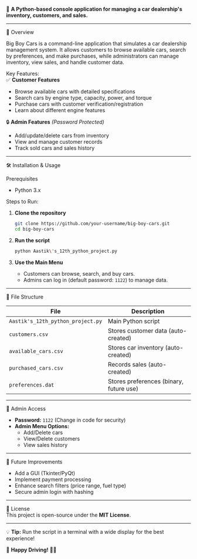 🚗 **A Python-based console application for managing a car dealership's inventory, customers, and sales.**  

---

📌 Overview  

Big Boy Cars is a command-line application that simulates a car dealership management system. It allows customers to browse available cars, search by preferences, and make purchases, while administrators can manage inventory, view sales, and handle customer data.  

Key Features:  
✅ **Customer Features**  
- Browse available cars with detailed specifications  
- Search cars by engine type, capacity, power, and torque  
- Purchase cars with customer verification/registration  
- Learn about different engine features  

🔒 **Admin Features** *(Password Protected)*  
- Add/update/delete cars from inventory  
- View and manage customer records  
- Track sold cars and sales history  

---

🛠️ Installation & Usage  

Prerequisites  
- Python 3.x  

Steps to Run:  
1. **Clone the repository**  
   ```bash
   git clone https://github.com/your-username/big-boy-cars.git
   cd big-boy-cars
   ```  

2. **Run the script**  
   ```bash
   python Aastik\'s_12th_python_project.py
   ```  

3. **Use the Main Menu**  
   - Customers can browse, search, and buy cars.  
   - Admins can log in (default password: `1122`) to manage data.  

---

📂 File Structure  

| File | Description |  
|------|------------|  
| `Aastik's_12th_python_project.py` | Main Python script |  
| `customers.csv` | Stores customer data (auto-created) |  
| `available_cars.csv` | Stores car inventory (auto-created) |  
| `purchased_cars.csv` | Records sales (auto-created) |  
| `preferences.dat` | Stores preferences (binary, future use) |  

---

🔐 Admin Access  
- **Password:** `1122` (Change in code for security)  
- **Admin Menu Options:**  
  - Add/Delete cars  
  - View/Delete customers  
  - View sales history  

---

🚀 Future Improvements  
- Add a GUI (Tkinter/PyQt)  
- Implement payment processing  
- Enhance search filters (price range, fuel type)  
- Secure admin login with hashing  

---

📜 License  
This project is open-source under the **MIT License**.  

---

💡 **Tip:** Run the script in a terminal with a wide display for the best experience!  

🚀 **Happy Driving!** 🚗💨

